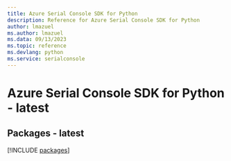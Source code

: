 ```yaml
---
title: Azure Serial Console SDK for Python
description: Reference for Azure Serial Console SDK for Python
author: lmazuel
ms.author: lmazuel
ms.data: 09/13/2023
ms.topic: reference
ms.devlang: python
ms.service: serialconsole
---
```

# Azure Serial Console SDK for Python - latest
## Packages - latest
[!INCLUDE [packages](serial-console-index.md)]